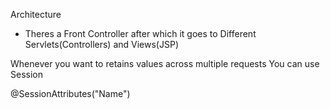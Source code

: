 Architecture
- Theres a Front Controller after which it goes to Different Servlets(Controllers) and Views(JSP)


Whenever you want to retains values across multiple requests You can use Session

@SessionAttributes("Name")
